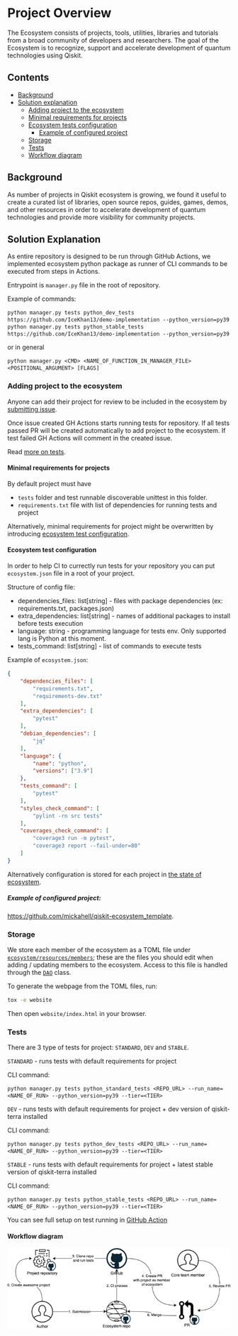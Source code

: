 # Project Overview

The Ecosystem consists of projects, tools, utilities, libraries and tutorials from a broad community of developers and researchers.
The goal of the Ecosystem is to recognize, support and accelerate development of quantum technologies using Qiskit.

## Contents

- [Background](#background)
- [Solution explanation](#solution-explanation)
  - [Adding project to the ecosystem](#adding-project-to-the-ecosystem)
  - [Minimal requirements for projects](#minimal-requirements-for-projects)
  - [Ecosystem tests configuration](#ecosystem-test-configuration)
    - [Example of configured project](#example-of-configured-project)
  - [Storage](#storage)
  - [Tests](#tests)
  - [Workflow diagram](#workflow-diagram)

## Background

As number of projects in Qiskit ecosystem is growing, we found it useful to create 
a curated list of libraries, open source repos, guides, games, demos, and other resources in order to
accelerate development of quantum technologies and provide more visibility for community projects.

## Solution Explanation

As entire repository is designed to be run through GitHub Actions,
we implemented ecosystem python package as runner of CLI commands
to be executed from steps in Actions. 

Entrypoint is ``manager.py`` file in the root of repository.

Example of commands:
```shell
python manager.py tests python_dev_tests https://github.com/IceKhan13/demo-implementation --python_version=py39
python manager.py tests python_stable_tests https://github.com/IceKhan13/demo-implementation --python_version=py39
```
or in general
```shell
python manager.py <CMD> <NAME_OF_FUNCTION_IN_MANAGER_FILE> <POSITIONAL_ARGUMENT> [FLAGS]
```

### Adding project to the ecosystem

Anyone can add their project for review to be included in the ecosystem by
[submitting issue](https://github.com/qiskit-community/ecosystem/issues/new?assignees=octocat&labels=&template=submission.yml&title=%5BSubmission%5D%3A+).

Once issue created GH Actions starts running tests for repository. 
If all tests passed PR will be created automatically to add project to the ecosystem.
If test failed GH Actions will comment in the created issue.

Read [more on tests](#tests).

#### Minimal requirements for projects

By default project must have
- `tests` folder and test runnable discoverable unittest in this folder.
- `requirements.txt` file with list of dependencies for running tests and project

Alternatively, minimal requirements for project might be overwritten by introducing [ecosystem test configuration](#ecosystem-test-configuration).

#### Ecosystem test configuration

In order to help CI to currectly run tests for your repository you can put `ecosystem.json` file in a root of your project.

Structure of config file:
- dependencies_files: list[string] - files with package dependencies (ex: requirements.txt, packages.json)
- extra_dependencies: list[string] - names of additional packages to install before tests execution
- language: string - programming language for tests env. Only supported lang is Python at this moment.
- tests_command: list[string] - list of commands to execute tests

Example of `ecosystem.json`:

```json
{
    "dependencies_files": [
        "requirements.txt",
        "requirements-dev.txt"
    ],
    "extra_dependencies": [
        "pytest"
    ],
    "debian_dependencies": [
        "jq"
    ],
    "language": {
        "name": "python",
        "versions": ["3.9"]
    },
    "tests_command": [
        "pytest"
    ],
    "styles_check_command": [
        "pylint -rn src tests"
    ],
    "coverages_check_command": [
        "coverage3 run -m pytest",
        "coverage3 report --fail-under=80"
    ]
}
```
  
Alternatively configuration is stored for each project in [the state of ecosystem](#storage). 

##### Example of configured project: 
https://github.com/mickahell/qiskit-ecosystem_template.

### Storage

We store each member of the ecosystem as a TOML file under
[`ecosystem/resources/members`](https://github.com/qiskit-community/ecosystem/blob/main/ecosystem/resources/members);
these are the files you should edit when adding / updating members to the
ecosystem. Access to this file is handled through the
[`DAO`](https://github.com/qiskit-community/ecosystem/blob/main/ecosystem/daos/dao.py)
class.

To generate the webpage from the TOML files, run:

```sh
tox -e website
```

Then open `website/index.html` in your browser.

### Tests

There are 3 type of tests for project: `STANDARD`, `DEV` and `STABLE`. 

`STANDARD` - runs tests with default requirements for project

CLI command:
```shell
python manager.py tests python_standard_tests <REPO_URL> --run_name=<NAME_OF_RUN> --python_version=py39 --tier=<TIER>
```

`DEV` - runs tests with default requirements for project + dev version of qiskit-terra installed

CLI command:
```shell
python manager.py tests python_dev_tests <REPO_URL> --run_name=<NAME_OF_RUN> --python_version=py39 --tier=<TIER>
```

`STABLE` - runs tests with default requirements for project + latest stable version of qiskit-terra installed

CLI command:
```shell
python manager.py tests python_stable_tests <REPO_URL> --run_name=<NAME_OF_RUN> --python_version=py39 --tier=<TIER>
```

You can see full setup on test running in [GitHub Action](https://github.com/qiskit-community/ecosystem/blob/main/.github/actions/run-tests/action.yml)

#### Workflow diagram

![workflow](./images/ecosystem_architecture.png)
